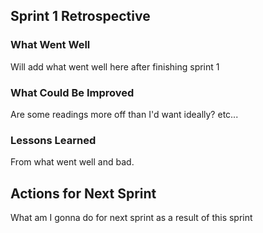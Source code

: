 ## Sprint 1 Retrospective
### What Went Well
Will add what went well here after finishing sprint 1
### What Could Be Improved
Are some readings more off than I'd want ideally? etc...
### Lessons Learned
From what went well and bad.
## Actions for Next Sprint
What am I gonna do for next sprint as a result of this sprint 

